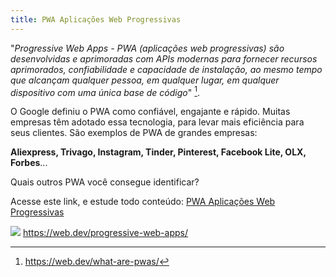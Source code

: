 ```yaml
---
title: PWA Aplicações Web Progressivas
---
```


"*Progressive Web Apps - PWA (aplicações web progressivas) são desenvolvidas e aprimoradas com APIs modernas para fornecer recursos aprimorados, 
confiabilidade e capacidade de instalação, ao mesmo tempo que alcançam qualquer pessoa, em qualquer lugar, 
em qualquer dispositivo com uma única base de código*" [^1].

O Google definiu o PWA como confiável, engajante e rápido. Muitas empresas têm adotado essa tecnologia, para levar mais eficiência para seus clientes. São exemplos de PWA de grandes empresas: 

**Aliexpress, Trivago, Instagram, Tinder, Pinterest, Facebook Lite, OLX, Forbes**... 

Quais outros PWA você consegue identificar?

Acesse este link, e estude todo conteúdo: [PWA Aplicações Web Progressivas](https://web.dev/progressive-web-apps/)  

![](https://web-dev.imgix.net/image/tcFciHGuF3MxnTr1y5ue01OGLBn2/LvIq0sbMK73ycjb2yomw.svg)
https://web.dev/progressive-web-apps/ 



[^1]: https://web.dev/what-are-pwas/
